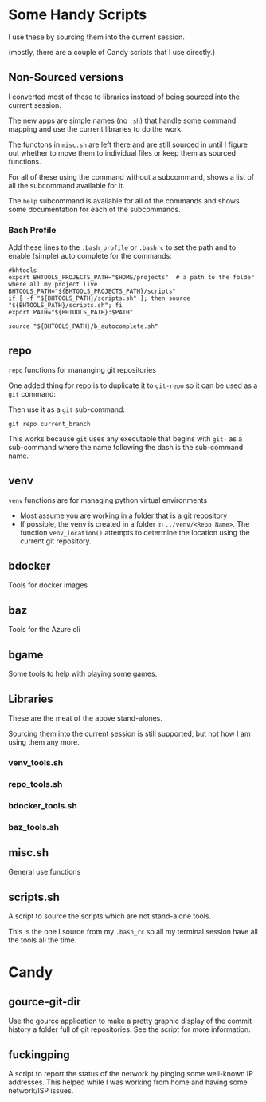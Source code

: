 # Some Handy Scripts

I use these by sourcing them into the current session.

(mostly, there are a couple of Candy scripts that I use directly.)

## Non-Sourced versions

I converted most of these to libraries instead of being sourced into the current session.

The new apps are simple names (no `.sh`) that handle some command mapping and use the current libraries to do the work.

The functons in `misc.sh` are left there and are still sourced in until I figure out whether to move them to individual files or keep them as sourced functions.

For all of these using the command without a subcommand, shows a list of all the subcommand available for it.

The `help` subcommand is available for all of the commands and shows some documentation for each of the subcommands.

### Bash Profile

Add these lines to the `.bash_profile` or `.bashrc` to set the path and to enable (simple) auto complete for the commands:

```shell
#bhtools
export BHTOOLS_PROJECTS_PATH="$HOME/projects"  # a path to the folder where all my project live
BHTOOLS_PATH="${BHTOOLS_PROJECTS_PATH}/scripts"
if [ -f "${BHTOOLS_PATH}/scripts.sh" ]; then source "${BHTOOLS_PATH}/scripts.sh"; fi
export PATH="${BHTOOLS_PATH}:$PATH"

source "${BHTOOLS_PATH}/b_autocomplete.sh"
```


## repo

`repo` functions for mananging git  repositories


One added thing for repo is to duplicate it to `git-repo` so it can be used as a `git` command:

Then use it as a `git` sub-command:
```
git repo current_branch
```

This works because `git` uses any executable that begins with `git-` as a sub-command where the name following the dash is the sub-command name.

## venv

`venv` functions are for managing python virtual environments

* Most assume you are working in a folder that is a git repository
* If possible, the venv is created in a folder in `../venv/<Repo Name>`. The function `venv_location()` attempts to determine the location using the current git repository.

## bdocker

Tools for docker images

## baz

Tools for the Azure cli

## bgame

Some tools to help with playing some games.

## Libraries

These are the meat of the above stand-alones.

Sourcing them into the current session is still supported, but not how I am using them any more.

### venv_tools.sh
### repo_tools.sh
### bdocker_tools.sh
### baz_tools.sh

## misc.sh
General use functions

## scripts.sh

A script to source the scripts which are not stand-alone tools.

This is the one I source from my `.bash_rc` so all my terminal session have all the tools all the time.

# Candy

## gource-git-dir

Use the gource application to make a pretty graphic display of the commit history a folder full of git repositories. See the script for more information.

## fuckingping

A script to report the status of the network by pinging some well-known IP addresses. This helped while I was working from home and having some network/ISP issues.
